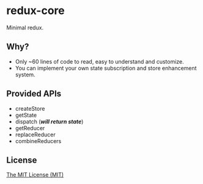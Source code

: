 redux-core
==========

Minimal redux.

## Why?
- Only ~60 lines of code to read, easy to understand and customize.
- You can implement your own state subscription and store enhancement system.

## Provided APIs
- createStore
 - getState
 - dispatch (***will return state***)
 - getReducer
 - replaceReducer
- combineReducers

## License
[The MIT License (MIT)](./LICENSE)
